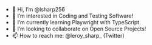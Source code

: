 - 👋 Hi, I’m @lsharp256
- 👀 I’m interested in Coding and Testing Software!
- 🌱 I’m currently learning Playwright with TypeScript.
- 💞️ I’m looking to collaborate on Open Source Projects!
- 📫 How to reach me: @leroy_sharp_ (Twitter)

<!---
lsharp256/lsharp256 is a ✨ special ✨ repository because its `README.md` (this file) appears on your GitHub profile.
You can click the Preview link to take a look at your changes.
--->
